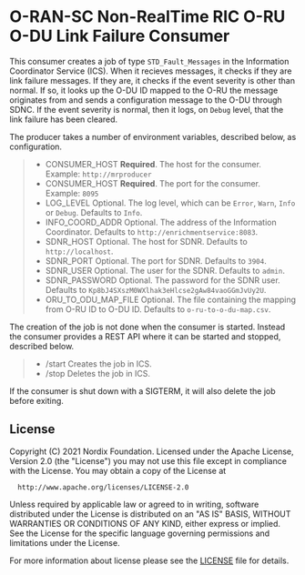 # O-RAN-SC Non-RealTime RIC O-RU O-DU Link Failure Consumer

This consumer creates a job of type `STD_Fault_Messages` in the Information Coordinator Service (ICS). When it recieves messages, it checks if they are link failure messages. If they are, it checks if the event severity is other than normal. If so, it looks up the O-DU ID mapped to the O-RU the message originates from and sends a configuration message to the O-DU through SDNC. If the event severity is normal, then it logs, on `Debug` level, that the link failure has been cleared.

The producer takes a number of environment variables, described below, as configuration.

>- CONSUMER_HOST        **Required**. The host for the consumer.                                   Example: `http://mrproducer`
>- CONSUMER_HOST        **Required**. The port for the consumer.                                   Example: `8095`
>- LOG_LEVEL            Optional. The log level, which can be `Error`, `Warn`, `Info` or `Debug`.  Defaults to `Info`.
>- INFO_COORD_ADDR      Optional. The address of the Information Coordinator.                      Defaults to `http://enrichmentservice:8083`.
>- SDNR_HOST            Optional. The host for SDNR.                                               Defaults to `http://localhost`.
>- SDNR_PORT            Optional. The port for SDNR.                                               Defaults to `3904`.
>- SDNR_USER            Optional. The user for the SDNR.                                           Defaults to `admin`.
>- SDNR_PASSWORD        Optional. The password for the SDNR user.                                  Defaults to `Kp8bJ4SXszM0WXlhak3eHlcse2gAw84vaoGGmJvUy2U`.
>- ORU_TO_ODU_MAP_FILE  Optional. The file containing the mapping from O-RU ID to O-DU ID.         Defaults to `o-ru-to-o-du-map.csv`.

The creation of the job is not done when the consumer is started. Instead the consumer provides a REST API where it can be started and stopped, described below.

>- /start  Creates the job in ICS.
>- /stop   Deletes the job in ICS.

If the consumer is shut down with a SIGTERM, it will also delete the job before exiting.

## License

Copyright (C) 2021 Nordix Foundation.
Licensed under the Apache License, Version 2.0 (the "License")
you may not use this file except in compliance with the License.
You may obtain a copy of the License at

      http://www.apache.org/licenses/LICENSE-2.0

Unless required by applicable law or agreed to in writing, software
distributed under the License is distributed on an "AS IS" BASIS,
WITHOUT WARRANTIES OR CONDITIONS OF ANY KIND, either express or implied.
See the License for the specific language governing permissions and
limitations under the License.

For more information about license please see the [LICENSE](LICENSE.txt) file for details.
